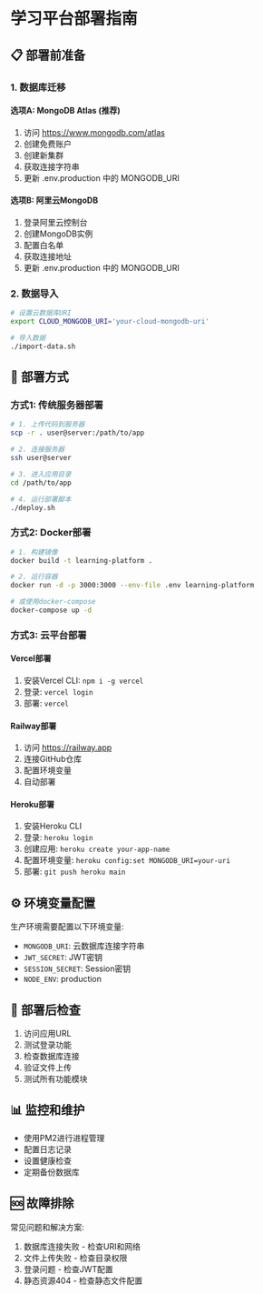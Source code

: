 # 学习平台部署指南

## 📋 部署前准备

### 1. 数据库迁移

#### 选项A: MongoDB Atlas (推荐)
1. 访问 https://www.mongodb.com/atlas
2. 创建免费账户
3. 创建新集群
4. 获取连接字符串
5. 更新 .env.production 中的 MONGODB_URI

#### 选项B: 阿里云MongoDB
1. 登录阿里云控制台
2. 创建MongoDB实例
3. 配置白名单
4. 获取连接地址
5. 更新 .env.production 中的 MONGODB_URI

### 2. 数据导入
```bash
# 设置云数据库URI
export CLOUD_MONGODB_URI='your-cloud-mongodb-uri'

# 导入数据
./import-data.sh
```

## 🚀 部署方式

### 方式1: 传统服务器部署
```bash
# 1. 上传代码到服务器
scp -r . user@server:/path/to/app

# 2. 连接服务器
ssh user@server

# 3. 进入应用目录
cd /path/to/app

# 4. 运行部署脚本
./deploy.sh
```

### 方式2: Docker部署
```bash
# 1. 构建镜像
docker build -t learning-platform .

# 2. 运行容器
docker run -d -p 3000:3000 --env-file .env learning-platform

# 或使用docker-compose
docker-compose up -d
```

### 方式3: 云平台部署

#### Vercel部署
1. 安装Vercel CLI: `npm i -g vercel`
2. 登录: `vercel login`
3. 部署: `vercel`

#### Railway部署
1. 访问 https://railway.app
2. 连接GitHub仓库
3. 配置环境变量
4. 自动部署

#### Heroku部署
1. 安装Heroku CLI
2. 登录: `heroku login`
3. 创建应用: `heroku create your-app-name`
4. 配置环境变量: `heroku config:set MONGODB_URI=your-uri`
5. 部署: `git push heroku main`

## ⚙️ 环境变量配置

生产环境需要配置以下环境变量:
- `MONGODB_URI`: 云数据库连接字符串
- `JWT_SECRET`: JWT密钥
- `SESSION_SECRET`: Session密钥
- `NODE_ENV`: production

## 🔧 部署后检查

1. 访问应用URL
2. 测试登录功能
3. 检查数据库连接
4. 验证文件上传
5. 测试所有功能模块

## 📊 监控和维护

- 使用PM2进行进程管理
- 配置日志记录
- 设置健康检查
- 定期备份数据库

## 🆘 故障排除

常见问题和解决方案:
1. 数据库连接失败 - 检查URI和网络
2. 文件上传失败 - 检查目录权限
3. 登录问题 - 检查JWT配置
4. 静态资源404 - 检查静态文件配置
